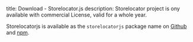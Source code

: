 title: Download - Storelocator.js
description: Storelocator project is ony available with commercial License, valid for a whole year.

Storelocatorjs is available as the `storelocatorjs` package name on [Github](https://github.com/yoriiis/storelocatorjs) and [npm](https://github.com/yoriiis/storelocatorjs).

<script>
  ((window.gitter = {}).chat = {}).options = {
    room: 'store-locator/store-locator'
  };
</script>
<script src="https://sidecar.gitter.im/dist/sidecar.v1.js" async defer></script>